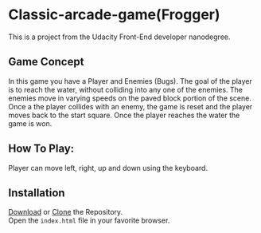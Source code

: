 # Classic-arcade-game(Frogger)

This is a project from the Udacity Front-End developer nanodegree.

## Game Concept

In this game you have a Player and Enemies (Bugs). The goal of the player is to reach the water, without colliding into any one of the enemies. The enemies move in varying speeds on the paved block portion of the scene. Once a the player collides with an enemy, the game is reset and the player moves back to the start square. Once the player reaches the water the game is won.

## How To Play:
Player can move left, right, up and down using the keyboard.

## Installation
[Download](https://github.com/zohdy/frogger/archive/master.zip) or   [Clone](https://github.com/zohdy/frogger.git) the Repository.  
Open the  `index.html` file in your favorite browser.
